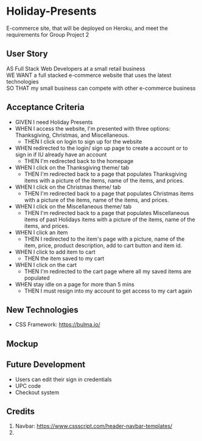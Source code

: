 # Holiday-Presents
E-commerce site, that will be deployed on Heroku, and meet the requirements for Group Project 2

## User Story
AS Full Stack Web Developers at a small retail business  
WE WANT a full stacked e-commerce website that uses the latest technologies  
SO THAT my small business can compete with other e-commerce business

## Acceptance Criteria

- GIVEN I need Holiday Presents
- WHEN I access the website, I'm presented with three options: Thanksgiving, Christmas, and Miscellaneous.
	- THEN I click on login to sign up for the website
- WHEN redirected to the login/ sign up page to create a account or to sign in if IU already have an account
	- THEN I'm redirected back to the homepage 
- WHEN I click on the Thanksgiving theme/ tab
	- THEN I'm redirected back to a page that populates Thanksgiving items with a picture of the items, name of the items, and prices.
- WHEN I click on the Christmas theme/ tab
	- THEN I'm redirected back to a page that populates Christmas items with a picture of the items, name of the items, and prices.
-  WHEN I click on the Miscellaneous theme/ tab 
	- THEN I'm redirected back to a page that populates Miscellaneous items of past Holidays items with a picture of the items, name of the items, and prices.
-  WHEN I click an item 
	- THEN I redirected to the item's page with a picture, name of the item, price, product description, add to cart button and item id.
-  WHEN I click to add item to cart
	- THEN the item saved to my cart
-  WHEN I click on the cart  
	- THEN I'm redirected to the cart page where all my saved items are populated
-   WHEN stay idle on a page for more than 5 mins
	- THEN I must resign into my account to get access to my cart again


## New Technologies 
- CSS Framework: https://bulma.io/

## Mockup


## Future Development
- Users can edit their sign in credentials 
- UPC code
- Checkout system

## Credits
1. Navbar:  https://www.cssscript.com/header-navbar-templates/
2. 